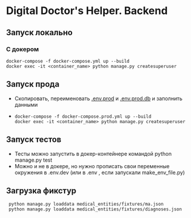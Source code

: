 # Digital Doctor's Helper. Backend

## Запуск локально

### С докером
    docker-compose -f docker-compose.yml up --build
    docker exec -it <container_name> python manage.py createsuperuser


## Запуск прода
 - Скопировать, переименовать [.env.prod](envs/.env.prod.) и [.env.prod.db](envs/.env.prod.db) и заполнить данными
 - 
       docker-compose -f docker-compose.prod.yml up --build
       docker exec -it <container_name> python manage.py createsuperuser

##  Запуск тестов
 - Тесты можно запустить в докер-контейнере командой python manage.py test
 - Можно и не в докере, но нужно прописать свои переменные окружения в .env.dev (или в .env , если запускали make_env_file.py)

## Загрузка фикстур
     python manage.py loaddata medical_entities/fixtures/ma.json
     python manage.py loaddata medical_entities/fixtures/diagnoses.json